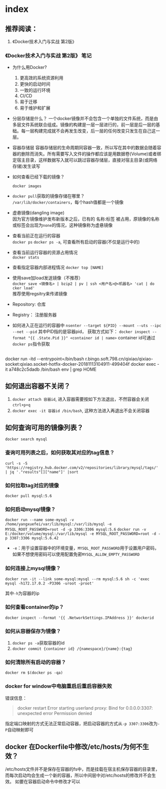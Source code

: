# index

## 推荐阅读：
1. 《Docker技术入门与实战 第2版》

### 《Docker技术入门与实战 第2版》 笔记

* 为什么用Docker?
    1. 更高效的系统资源利用
    2. 更快的启动时间
    3. 一致的运行环境
    4. CI/CD
    5. 易于迁移
    6. 易于维护和扩展

* 分层存储是什么？
一个docker镜像并不会包含一个单独的文件系统，而是由多层文件系统联合组成。镜像的构建是一层一层进行的，前一层是后一层的基础。每一层构建完成就不会再发生改变，后一层的任何改变只发生在自己这一层。

* 容器存储层
容器存储层的生命周期同容器一致，所以写在其中的数据会随着容器的删除而消失。所有需要写入文件的操作都应该是用数据卷(Volume)或者绑定宿主目录，这样数据写入就可以跳过容器存储层，直接对宿主目录(或网络存储)发生读写

* 如何查看已经下载的镜像？
    ```
    docker images
    ```

* `docker pull`获取的镜像存储在哪里？  
`/var/lib/docker/containers`，每个hash值都是一个镜像

* 虚悬镜像(dangling image)  
因为官方镜像维护发布新版本之后，已有的 名称:标签 被占用，原镜像的名称或标签会出现为`none`的情况，这种镜像称为虚悬镜像

* 查看当前正在运行的容器  
  `docker ps`
  `docker ps -a`, 可查看所有启动的容器(不仅是运行中的)

* 查看当前运行容器的资源占用情况  
  `docker stats`

* 查看指定容器内部进程情况
  `docker top [NAME]`

* 使用save加load发送镜像（不推荐）  
`docker save <镜像名> | bzip2 | pv | ssh <用户名>@<机器名> 'cat | do
cker load'`  
推荐使用regsitry来传递镜像

* Repository: 仓库
* Registry： 注册服务器

* 如何进入正在运行的容器中
  `nsenter --target ${PID} --mount --uts --ipc --net --pid`
  其中PID指的是容器pid，
  获取方式如下：
  `docker inspect --format "{{ .State.Pid }}" <container id | name>`
  container id可通过`docker ps`指令获取


## 
docker run -itd --entrypoint=/bin/bash r.bingo.soft.798.cn/qixiao/qixiao-socket:qixiao.socket-hotfix-docker-20181113104911-499404f
docker exec -it a748c2c5dadb /bin/bash env | grep HOME

## 如何退出容器不关闭？
1. `docker attach 容器id`, 进入容器需要按如下方法退出，不然容器会关闭
`ctrl+p+q`
2. `docker exec -it 容器id /bin/bash`, 这种方法进入再退出不会关闭容器

## 如何查询可用的镜像列表？
`docker search mysql`

### 查询可用列表之后，如何获取其对应的tag信息？
`curl -s -S 'https://registry.hub.docker.com/v2/repositories/library/mysql/tags/' | jq '."results"[]["name"]' |sort`

### 如何拉取tag对应的镜像
`docker pull mysql:5.6`

### 如何启动mysql镜像？
`docker run --name some-mysql -v /home/yangxuefei/var/lib/mysql:/var/lib/mysql -e MYSQL_ROOT_PASSWORD=root -d -p 3306:3306 mysql:5.6`
`docker run -v E:/docker/volume/mysql:/var/lib/mysql -e MYSQL_ROOT_PASSWORD=root -d -p 3307:3306 mysql:5.6.42`

* `-e`：用于设置容器中的环境变量，`MYSQL_ROOT_PASSWORD`用于设置用户密码， 如果不想使用密码可以使用配置免密`MYSQL_ALLOW_EMPTY_PASSWORD`

### 如何连接上mysql镜像？
`docker run -it --link some-mysql:mysql --rm mysql:5.6 sh -c 'exec mysql -h172.17.0.2 -P3306 -uroot -proot'`

其中`-h`为容器的ip

### 如何查看container的ip？
`docker inspect --format '{{ .NetworkSettings.IPAddress }}' dockerid`

### 如何从容器保存为镜像？
1. `docker ps -a`获取容器的id
2. `docker commit {container id} /{namespace}/{name}:{tag}`

### 如何清除所有启动的容器？
`docker rm $(docker ps -qa)`

### docker for window中电脑重启后重启容器失败
错误信息：
> docker restart Error starting userland proxy: Bind for 0.0.0.0:3307: unexpected error Permission denied

指定端口映射的方式无法正常启动容器，把启动容器的方式从`-p 3307:3306`改为`-P`自动映射即可

## docker 在Dockerfile中修改/etc/hosts/为何不生效？
/etc/hosts文件并不是保存在容器的fs中，而是挂载在宿主机保存容器的目录里，而每次启动均会生成一个新的容器，所以中间层中对/etc/hosts的修改并不会生效。
如要在容器启动命令中修改才可以

